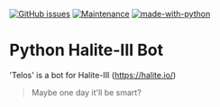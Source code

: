 <!-- [![TelosBot](https://avatars3.githubusercontent.com/u/20684453?v=3&s=200)](TelosBot) -->

[![GitHub issues](https://img.shields.io/github/issues/MetalzSlug/Halite-III.svg)](https://github.com/MetalzSlug/Halite-III/issues)
[![Maintenance](https://img.shields.io/badge/Maintained%3F-no-red.svg)](https://bitbucket.org/lbesson/ansi-colors)
[![made-with-python](https://img.shields.io/badge/Made%20with-Python-1f425f.svg)](https://www.python.org/)

# Python Halite-III Bot

'Telos' is a bot for Halite-III (https://halite.io/)

> Maybe one day it'll be smart?
